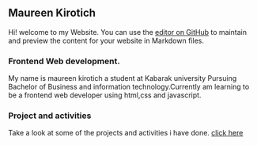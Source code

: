 ## Maureen Kirotich
Hi! welcome to my Website.
You can use the [editor on GitHub](https://github.com/Maureen-J-kirotich/My-htmlPractice/edit/main/README.md) to maintain and preview the content for your website in Markdown files.

### Frontend Web development.
My name is maureen kirotich a student at Kabarak university Pursuing Bachelor of Business and  information technology.Currently  am learning to  be a frontend web developer using html,css and javascript.



### Project and activities

Take a look at some of the projects and activities i have done.
[click here](https://github.com/Maureen-J-kirotich)

